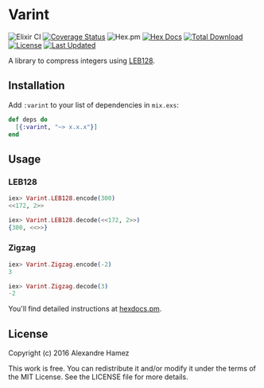 # Varint

![Elixir CI](https://github.com/ahamez/varint/workflows/Elixir%20CI/badge.svg) [![Coverage Status](https://coveralls.io/repos/github/ahamez/varint/badge.svg?branch=master)](https://coveralls.io/github/ahamez/varint?branch=master) ![Hex.pm](https://img.shields.io/hexpm/v/varint) [![Hex Docs](https://img.shields.io/badge/hex-docs-lightgreen.svg)](https://hexdocs.pm/varint/) [![Total Download](https://img.shields.io/hexpm/dt/varint.svg)](https://hex.pm/packages/varint) [![License](https://img.shields.io/hexpm/l/varint.svg)](https://github.com/ahamez/varint/blob/master/LICENSE) [![Last Updated](https://img.shields.io/github/last-commit/ahamez/varint.svg)](https://github.com/ahamez/varint/commits/master)

A library to compress integers using [LEB128](https://en.wikipedia.org/wiki/LEB128).

## Installation

Add `:varint` to your list of dependencies in `mix.exs`:

```elixir
def deps do
  [{:varint, "~> x.x.x"}]
end
```

## Usage

### LEB128

```elixir
iex> Varint.LEB128.encode(300)
<<172, 2>>
```

```elixir
iex> Varint.LEB128.decode(<<172, 2>>)
{300, <<>>}
```

### Zigzag

```elixir
iex> Varint.Zigzag.encode(-2)
3
```

```elixir
iex> Varint.Zigzag.decode(3)
-2
```

You'll find detailed instructions at [hexdocs.pm](https://hexdocs.pm/varint/api-reference.html).

## License

Copyright (c) 2016 Alexandre Hamez

This work is free. You can redistribute it and/or modify it under the
terms of the MIT License. See the LICENSE file for more details.
